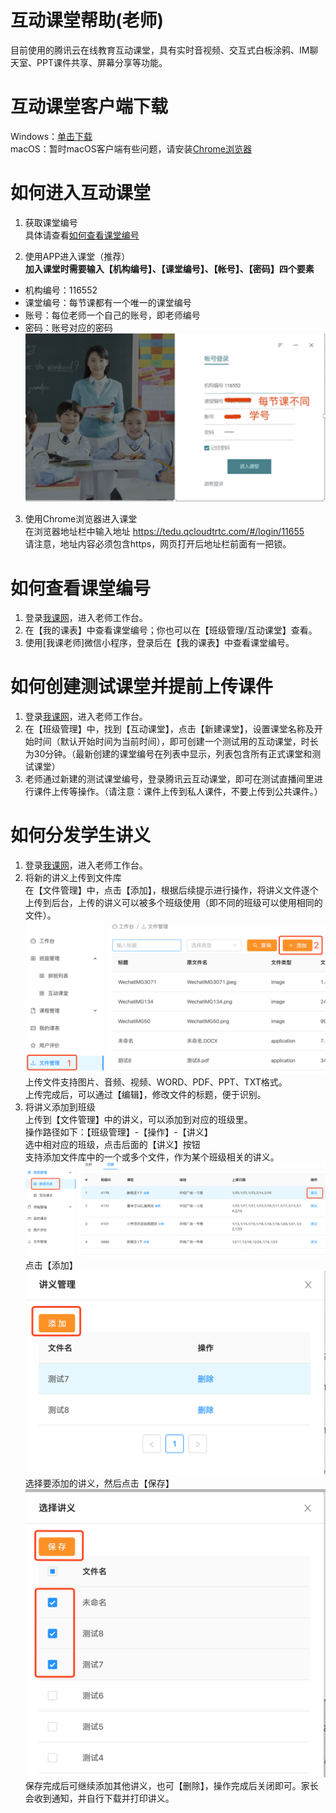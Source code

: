 # 互动课堂帮助(老师)
目前使用的腾讯云在线教育互动课堂，具有实时音视频、交互式白板涂鸦、IM聊天室、PPT课件共享、屏幕分享等功能。

# 互动课堂客户端下载
Windows：[单击下载][1]  
macOS：暂时macOS客户端有些问题，请安装[Chrome浏览器][2]

# 如何进入互动课堂
1. 获取课堂编号  
具体请查看[如何查看课堂编号](#如何查看课堂编号)

2. 使用APP进入课堂（推荐）  
**加入课堂时需要输入【机构编号】、【课堂编号】、【帐号】、【密码】四个要素**
- 机构编号：116552
- 课堂编号：每节课都有一个唯一的课堂编号
- 账号：每位老师一个自己的账号，即老师编号
- 密码：账号对应的密码  
![互动课堂登录页](../images/live-class-login.png)

3. 使用Chrome浏览器进入课堂  
在浏览器地址栏中输入地址 https://tedu.qcloudtrtc.com/#/login/11655  
请注意，地址内容必须包含https，网页打开后地址栏前面有一把锁。

# 如何查看课堂编号
1. 登录[我课网][3]，进入老师工作台。
2. 在【我的课表】中查看课堂编号；你也可以在【班级管理/互动课堂】查看。
2. 使用[我课老师]微信小程序，登录后在【我的课表】中查看课堂编号。

# 如何创建测试课堂并提前上传课件
1. 登录[我课网][3]，进入老师工作台。
2. 在【班级管理】中，找到【互动课堂】，点击【新建课堂】，设置课堂名称及开始时间（默认开始时间为当前时间），即可创建一个测试用的互动课堂，时长为30分钟。（最新创建的课堂编号在列表中显示，列表包含所有正式课堂和测试课堂）
3. 老师通过新建的测试课堂编号，登录腾讯云互动课堂，即可在测试直播间里进行课件上传等操作。（请注意：课件上传到私人课件，不要上传到公共课件。）

# 如何分发学生讲义
1. 登录[我课网][3]，进入老师工作台。
2. 将新的讲义上传到文件库  
在【文件管理】中，点击【添加】，根据后续提示进行操作，将讲义文件逐个上传到后台，上传的讲义可以被多个班级使用（即不同的班级可以使用相同的文件）。
![上传学生讲义1](../images/file-1.png)
上传文件支持图片、音频、视频、WORD、PDF、PPT、TXT格式。  
上传完成后，可以通过【编辑】，修改文件的标题，便于识别。
3. 将讲义添加到班级  
上传到【文件管理】中的讲义，可以添加到对应的班级里。  
操作路径如下：【班级管理】-【操作】-【讲义】  
选中相对应的班级，点击后面的【讲义】按钮  
支持添加文件库中的一个或多个文件，作为某个班级相关的讲义。
![上传学生讲义2](../images/file-2.png)
点击【添加】
![上传学生讲义3](../images/file-3.png)
选择要添加的讲义，然后点击【保存】
![上传学生讲义4](../images/file-4.png)
保存完成后可继续添加其他讲义，也可【删除】，操作完成后关闭即可。家长会收到通知，并自行下载并打印讲义。

[1]:http://dldir1.qq.com/hudongzhibo/Saas/TClass_Setup_Saas.exe
[2]:https://www.google.cn/intl/zh-CN/chrome/
[3]:https://www.meke.ai/